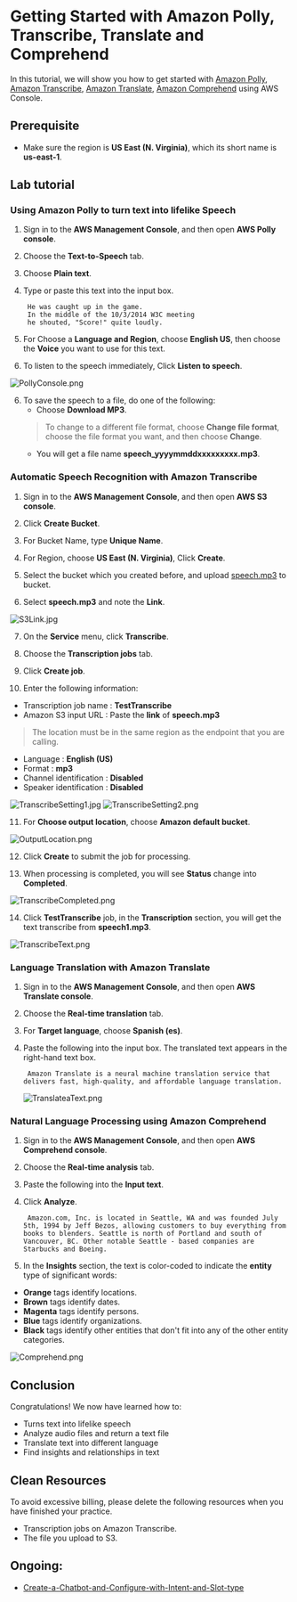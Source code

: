 Getting Started with Amazon Polly, Transcribe, Translate and Comprehend
=================================================================
In this tutorial, we will show you how to get started with [Amazon Polly](https://aws.amazon.com/tw/polly/), [Amazon Transcribe](https://aws.amazon.com/tw/transcribe/), [Amazon Translate](https://aws.amazon.com/tw/translate/), [Amazon Comprehend](https://aws.amazon.com/tw/comprehend/) using AWS Console.

## Prerequisite
- Make sure the region is __US East (N. Virginia)__, which its short name is __us-east-1__.

## Lab tutorial
### Using Amazon Polly to turn text into lifelike Speech 

1. Sign in to the __AWS Management Console__, and then open __AWS Polly console__.

2. Choose the __Text-to-Speech__ tab.

3. Choose __Plain text__.

4. Type or paste this text into the input box.

        He was caught up in the game. 
        In the middle of the 10/3/2014 W3C meeting
        he shouted, "Score!" quite loudly.

4. For Choose a __Language and Region__, choose __English US__, then choose the __Voice__ you want to use for this text.

5. To listen to the speech immediately, Click __Listen to speech__.

![PollyConsole.png](./images/PollyConsole.png)

6. To save the speech to a file, do one of the following:
    - Choose __Download MP3__.
    > To change to a different file format, choose __Change file format__, choose the file format you want, and then choose __Change__.
    - You will get a file name __speech_yyyymmddxxxxxxxxx.mp3__.
### Automatic Speech Recognition with Amazon Transcribe

1. Sign in to the __AWS Management Console__, and then open __AWS S3 console__.

2. Click __Create Bucket__.

3. For Bucket Name, type __Unique Name__.

4. For Region, choose __US East (N. Virginia)__, Click __Create__.

5. Select the bucket which you created before, and upload [speech.mp3](speech.mp3) to bucket.

6. Select __speech.mp3__ and note the __Link__.

![S3Link.jpg](./images/S3Link.jpg)

7. On the __Service__ menu, click __Transcribe__.

8. Choose the __Transcription jobs__ tab.

9. Click __Create job__.

10. Enter the following information:
- Transcription job name : __TestTranscribe__
- Amazon S3 input URL : Paste the __link__ of __speech.mp3__
> The location must be in the same region as the endpoint that you are calling.
- Language : __English (US)__
- Format : __mp3__
- Channel identification : __Disabled__
- Speaker identification : __Disabled__

![TranscribeSetting1.jpg](./images/TranscribeSetting1.jpg)
![TranscribeSetting2.png](./images/TranscribeSetting2.png)

11. For __Choose output location__, choose __Amazon default bucket__.

![OutputLocation.png](./images/OutputLocation.png)

12. Click __Create__ to submit the job for processing.

13. When processing is completed, you will see __Status__ change into __Completed__.

![TranscribeCompleted.png](./images/TranscribeCompleted.png)

14. Click __TestTranscribe__ job, in the __Transcription__ section, you will
get the text transcribe from __speech1.mp3__.

![TranscribeText.png](./images/TranscribeText.png)

### Language Translation with Amazon Translate

1. Sign in to the __AWS Management Console__, and then open __AWS Translate console__.

2. Choose the __Real-time translation__ tab.

3. For __Target language__, choose __Spanish (es)__.

4. Paste the following into the input box. The translated text appears in the right-hand text box.
        
        Amazon Translate is a neural machine translation service that delivers fast, high-quality, and affordable language translation. 

    ![TranslateaText.png](./images/TranslateaText.png)

### Natural Language Processing using Amazon Comprehend

1. Sign in to the __AWS Management Console__, and then open __AWS Comprehend console__.

2. Choose the __Real-time analysis__ tab.

3. Paste the following into the __Input text__.

4. Click __Analyze__.

        Amazon.com, Inc. is located in Seattle, WA and was founded July 5th, 1994 by Jeff Bezos, allowing customers to buy everything from books to blenders. Seattle is north of Portland and south of Vancouver, BC. Other notable Seattle - based companies are Starbucks and Boeing.

5. In the __Insights__ section, the text is color-coded to indicate the __entity__ type of significant words:
- __Orange__ tags identify locations.
- __Brown__ tags identify dates.
- __Magenta__ tags identify persons.
- __Blue__ tags identify organizations.
- __Black__ tags identify other entities that don't fit into any of the other entity categories.

![Comprehend.png](./images/Comprehend.png)

## Conclusion

Congratulations! We now have learned how to:
- Turns text into lifelike speech
- Analyze audio files and return a text file
- Translate text into different language
- Find insights and relationships in text 

## Clean Resources
To avoid excessive billing, please delete the following resources when you have finished your practice.
- Transcription jobs on Amazon Transcribe.
- The file you upload to S3.
## Ongoing:
- [Create-a-Chatbot-and-Configure-with-Intent-and-Slot-type](../Create-a-Chatbot-and-Configure-with-Intent-and-Slot-type)
